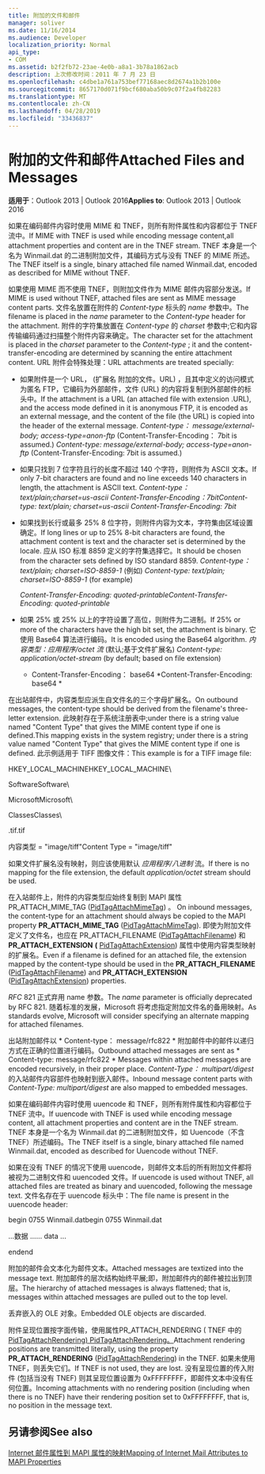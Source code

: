 ```yaml
---
title: 附加的文件和邮件
manager: soliver
ms.date: 11/16/2014
ms.audience: Developer
localization_priority: Normal
api_type:
- COM
ms.assetid: b2f2fb72-23ae-4e0b-a8a1-3b78a1862acb
description: 上次修改时间：2011 年 7 月 23 日
ms.openlocfilehash: c4dbe1a761a753bef77168aec8d2674a1b2b100e
ms.sourcegitcommit: 8657170d071f9bcf680aba50b9c07f2a4fb82283
ms.translationtype: MT
ms.contentlocale: zh-CN
ms.lasthandoff: 04/28/2019
ms.locfileid: "33436837"
---
```

# <a name="attached-files-and-messages"></a><span data-ttu-id="7ce29-103">附加的文件和邮件</span><span class="sxs-lookup"><span data-stu-id="7ce29-103">Attached Files and Messages</span></span>

  
  
<span data-ttu-id="7ce29-104">**适用于**：Outlook 2013 | Outlook 2016</span><span class="sxs-lookup"><span data-stu-id="7ce29-104">**Applies to**: Outlook 2013 | Outlook 2016</span></span> 
  
<span data-ttu-id="7ce29-105">如果在编码邮件内容时使用 MIME 和 TNEF，则所有附件属性和内容都位于 TNEF 流中。</span><span class="sxs-lookup"><span data-stu-id="7ce29-105">If MIME with TNEF is used while encoding message content,all attachment properties and content are in the TNEF stream.</span></span> <span data-ttu-id="7ce29-106">TNEF 本身是一个名为 Winmail.dat 的二进制附加文件，其编码方式与没有 TNEF 的 MIME 所述。</span><span class="sxs-lookup"><span data-stu-id="7ce29-106">The TNEF itself is a single, binary attached file named Winmail.dat, encoded as described for MIME without TNEF.</span></span> 
  
<span data-ttu-id="7ce29-107">如果使用 MIME 而不使用 TNEF，则附加文件作为 MIME 邮件内容部分发送。</span><span class="sxs-lookup"><span data-stu-id="7ce29-107">If MIME is used without TNEF, attached files are sent as MIME message content parts.</span></span> <span data-ttu-id="7ce29-108">文件名放置在附件的 *Content-type* 标头的 *name* 参数中。</span><span class="sxs-lookup"><span data-stu-id="7ce29-108">The filename is placed in the  *name*  parameter to the  *Content-type*  header for the attachment.</span></span> <span data-ttu-id="7ce29-109">附件的字符集放置在 *Content-type* 的 *charset* 参数中;它和内容传输编码通过扫描整个附件内容来确定。</span><span class="sxs-lookup"><span data-stu-id="7ce29-109">The character set for the attachment is placed in the  *charset*  parameter to the  *Content-type*  ; it and the content-transfer-encoding are determined by scanning the entire attachment content.</span></span> <span data-ttu-id="7ce29-110">URL 附件会特殊处理：</span><span class="sxs-lookup"><span data-stu-id="7ce29-110">URL attachments are treated specially:</span></span> 
  
- <span data-ttu-id="7ce29-111">如果附件是一个 URL， (扩展名 附加的文件。URL) ，且其中定义的访问模式为匿名 FTP，它编码为外部邮件，文件 (URL) 的内容将复制到外部邮件的标头中。</span><span class="sxs-lookup"><span data-stu-id="7ce29-111">If the attachment is a URL (an attached file with extension .URL), and the access mode defined in it is anonymous FTP, it is encoded as an external message, and the content of the file (the URL) is copied into the header of the external message.</span></span> <span data-ttu-id="7ce29-112">*Content-type： message/external-body; access-type=anon-ftp*  (Content-Transfer-Encoding： 7bit is assumed.) </span><span class="sxs-lookup"><span data-stu-id="7ce29-112">*Content-type: message/external-body; access-type=anon-ftp*  (Content-Transfer-Encoding: 7bit is assumed.)</span></span> 
    
- <span data-ttu-id="7ce29-113">如果只找到 7 位字符且行的长度不超过 140 个字符，则附件为 ASCII 文本。</span><span class="sxs-lookup"><span data-stu-id="7ce29-113">If only 7-bit characters are found and no line exceeds 140 characters in length, the attachment is ASCII text.</span></span> <span data-ttu-id="7ce29-114">*Content-type： text/plain;charset=us-ascii Content-Transfer-Encoding：7bit*</span><span class="sxs-lookup"><span data-stu-id="7ce29-114">*Content-type: text/plain; charset=us-ascii Content-Transfer-Encoding: 7bit*</span></span> 
    
- <span data-ttu-id="7ce29-115">如果找到长行或最多 25% 8 位字符，则附件内容为文本，字符集由区域设置确定。</span><span class="sxs-lookup"><span data-stu-id="7ce29-115">If long lines or up to 25% 8-bit characters are found, the attachment content is text and the character set is determined by the locale.</span></span> <span data-ttu-id="7ce29-116">应从 ISO 标准 8859 定义的字符集选择它。</span><span class="sxs-lookup"><span data-stu-id="7ce29-116">It should be chosen from the character sets defined by ISO standard 8859.</span></span> <span data-ttu-id="7ce29-117">*Content-type： text/plain; charset=ISO-8859-1*  (例如) </span><span class="sxs-lookup"><span data-stu-id="7ce29-117">*Content-type: text/plain; charset=ISO-8859-1*  (for example)</span></span> 
    
     <span data-ttu-id="7ce29-118">*Content-Transfer-Encoding: quoted-printable*</span><span class="sxs-lookup"><span data-stu-id="7ce29-118">*Content-Transfer-Encoding: quoted-printable*</span></span> 
    
- <span data-ttu-id="7ce29-119">如果 25% 或 25% 以上的字符设置了高位，则附件为二进制。</span><span class="sxs-lookup"><span data-stu-id="7ce29-119">If 25% or more of the characters have the high bit set, the attachment is binary.</span></span> <span data-ttu-id="7ce29-120">它使用 Base64 算法进行编码。</span><span class="sxs-lookup"><span data-stu-id="7ce29-120">It is encoded using the Base64 algorithm.</span></span> <span data-ttu-id="7ce29-121">*内容类型：应用程序/octet 流*  (默认;基于文件扩展名) </span><span class="sxs-lookup"><span data-stu-id="7ce29-121">*Content-type: application/octet-stream*  (by default; based on file extension)</span></span> 
    
     * <span data-ttu-id="7ce29-122">Content-Transfer-Encoding： base64 \*</span><span class="sxs-lookup"><span data-stu-id="7ce29-122">Content-Transfer-Encoding: base64 \*</span></span> 
    
<span data-ttu-id="7ce29-123">在出站邮件中，内容类型应派生自文件名的三个字母扩展名。</span><span class="sxs-lookup"><span data-stu-id="7ce29-123">On outbound messages, the content-type should be derived from the filename's three-letter extension.</span></span> <span data-ttu-id="7ce29-124">此映射存在于系统注册表中;under there is a string value named "Content Type" that gives the MIME content type if one is defined.</span><span class="sxs-lookup"><span data-stu-id="7ce29-124">This mapping exists in the system registry; under there is a string value named "Content Type" that gives the MIME content type if one is defined.</span></span> <span data-ttu-id="7ce29-125">此示例适用于 TIFF 图像文件：</span><span class="sxs-lookup"><span data-stu-id="7ce29-125">This example is for a TIFF image file:</span></span>
  
<span data-ttu-id="7ce29-126">HKEY_LOCAL_MACHINE</span><span class="sxs-lookup"><span data-stu-id="7ce29-126">HKEY_LOCAL_MACHINE</span></span>\
  
<span data-ttu-id="7ce29-127">Software</span><span class="sxs-lookup"><span data-stu-id="7ce29-127">Software</span></span>\
  
<span data-ttu-id="7ce29-128">Microsoft</span><span class="sxs-lookup"><span data-stu-id="7ce29-128">Microsoft</span></span>\
  
<span data-ttu-id="7ce29-129">Classes</span><span class="sxs-lookup"><span data-stu-id="7ce29-129">Classes</span></span>\
  
<span data-ttu-id="7ce29-130">.tif</span><span class="sxs-lookup"><span data-stu-id="7ce29-130">.tif</span></span>
  
<span data-ttu-id="7ce29-131">内容类型 = "image/tiff"</span><span class="sxs-lookup"><span data-stu-id="7ce29-131">Content Type = "image/tiff"</span></span>
  
<span data-ttu-id="7ce29-132">如果文件扩展名没有映射，则应该使用默认  *应用程序/八进制*  流。</span><span class="sxs-lookup"><span data-stu-id="7ce29-132">If there is no mapping for the file extension, the default  *application/octet*  stream should be used.</span></span> 
  
<span data-ttu-id="7ce29-133">在入站邮件上，附件的内容类型应始终复制到 MAPI 属性PR_ATTACH_MIME_TAG ([PidTagAttachMimeTag](pidtagattachmimetag-canonical-property.md)) 。 </span><span class="sxs-lookup"><span data-stu-id="7ce29-133">On inbound messages, the content-type for an attachment should always be copied to the MAPI property **PR_ATTACH_MIME_TAG** ([PidTagAttachMimeTag](pidtagattachmimetag-canonical-property.md)).</span></span> <span data-ttu-id="7ce29-134">即使为附加文件定义了文件名，也应在 PR_ATTACH_FILENAME ([PidTagAttachFilename](pidtagattachfilename-canonical-property.md)) 和 **PR_ATTACH_EXTENSION** **(** [PidTagAttachExtension](pidtagattachextension-canonical-property.md)) 属性中使用内容类型映射的扩展名。</span><span class="sxs-lookup"><span data-stu-id="7ce29-134">Even if a filename is defined for an attached file, the extension mapped by the content-type should be used in the **PR_ATTACH_FILENAME** ([PidTagAttachFilename](pidtagattachfilename-canonical-property.md)) and **PR_ATTACH_EXTENSION** ([PidTagAttachExtension](pidtagattachextension-canonical-property.md)) properties.</span></span>
  
<span data-ttu-id="7ce29-135">*RFC* 821 正式弃用 name 参数。</span><span class="sxs-lookup"><span data-stu-id="7ce29-135">The  *name*  parameter is officially deprecated by RFC 821.</span></span> <span data-ttu-id="7ce29-136">随着标准的发展，Microsoft 将考虑指定附加文件名的备用映射。</span><span class="sxs-lookup"><span data-stu-id="7ce29-136">As standards evolve, Microsoft will consider specifying an alternate mapping for attached filenames.</span></span> 
  
<span data-ttu-id="7ce29-137">出站附加邮件以 \* Content-type： message/rfc822 \* 附加邮件中的邮件以递归方式在正确的位置进行编码。</span><span class="sxs-lookup"><span data-stu-id="7ce29-137">Outbound attached messages are sent as \* Content-type: message/rfc822 \*  Messages within attached messages are encoded recursively, in their proper place.</span></span> <span data-ttu-id="7ce29-138">*Content-Type： multipart/digest* 的入站邮件内容部件也映射到嵌入邮件。</span><span class="sxs-lookup"><span data-stu-id="7ce29-138">Inbound message content parts with  *Content-Type: multipart/digest*  are also mapped to embedded messages.</span></span> 
  
<span data-ttu-id="7ce29-139">如果在编码邮件内容时使用 uuencode 和 TNEF，则所有附件属性和内容都位于 TNEF 流中。</span><span class="sxs-lookup"><span data-stu-id="7ce29-139">If uuencode with TNEF is used while encoding message content, all attachment properties and content are in the TNEF stream.</span></span> <span data-ttu-id="7ce29-140">TNEF 本身是一个名为 Winmail.dat 的二进制附加文件，如 Uuencode（不含 TNEF）所述编码。</span><span class="sxs-lookup"><span data-stu-id="7ce29-140">The TNEF itself is a single, binary attached file named Winmail.dat, encoded as described for Uuencode without TNEF.</span></span>
  
<span data-ttu-id="7ce29-141">如果在没有 TNEF 的情况下使用 uuencode，则邮件文本后的所有附加文件都将被视为二进制文件和 uuencoded 文件。</span><span class="sxs-lookup"><span data-stu-id="7ce29-141">If uuencode is used without TNEF, all attached files are treated as binary and uuencoded, following the message text.</span></span> <span data-ttu-id="7ce29-142">文件名存在于 uuencode 标头中：</span><span class="sxs-lookup"><span data-stu-id="7ce29-142">The file name is present in the uuencode header:</span></span>
  
 <span data-ttu-id="7ce29-143">begin 0755 Winmail.dat</span><span class="sxs-lookup"><span data-stu-id="7ce29-143">begin 0755 Winmail.dat</span></span> 
  
 <span data-ttu-id="7ce29-144">...数据 ...</span><span class="sxs-lookup"><span data-stu-id="7ce29-144">... data ...</span></span> 
  
 <span data-ttu-id="7ce29-145">end</span><span class="sxs-lookup"><span data-stu-id="7ce29-145">end</span></span> 
  
<span data-ttu-id="7ce29-146">附加的邮件会文本化为邮件文本。</span><span class="sxs-lookup"><span data-stu-id="7ce29-146">Attached messages are textized into the message text.</span></span> <span data-ttu-id="7ce29-147">附加邮件的层次结构始终平展;即，附加邮件内的邮件被拉出到顶层。</span><span class="sxs-lookup"><span data-stu-id="7ce29-147">The hierarchy of attached messages is always flattened; that is, messages within attached messages are pulled out to the top level.</span></span>
  
<span data-ttu-id="7ce29-148">丢弃嵌入的 OLE 对象。</span><span class="sxs-lookup"><span data-stu-id="7ce29-148">Embedded OLE objects are discarded.</span></span>
  
<span data-ttu-id="7ce29-149">附件呈现位置按字面传输，使用属性PR_ATTACH_RENDERING ( TNEF 中的[PidTagAttachRendering) PidTagAttachRendering。](pidtagattachrendering-canonical-property.md)</span><span class="sxs-lookup"><span data-stu-id="7ce29-149">Attachment rendering positions are transmitted literally, using the property **PR_ATTACH_RENDERING** ([PidTagAttachRendering](pidtagattachrendering-canonical-property.md)) in the TNEF.</span></span> <span data-ttu-id="7ce29-150">如果未使用 TNEF，则丢失它们。</span><span class="sxs-lookup"><span data-stu-id="7ce29-150">If TNEF is not used, they are lost.</span></span> <span data-ttu-id="7ce29-151">没有呈现位置的传入附件 (包括当没有 TNEF) 则其呈现位置设置为 0xFFFFFFFF，即邮件文本中没有任何位置。</span><span class="sxs-lookup"><span data-stu-id="7ce29-151">Incoming attachments with no rendering position (including when there is no TNEF) have their rendering position set to 0xFFFFFFFF, that is, no position in the message text.</span></span>
  
## <a name="see-also"></a><span data-ttu-id="7ce29-152">另请参阅</span><span class="sxs-lookup"><span data-stu-id="7ce29-152">See also</span></span>



[<span data-ttu-id="7ce29-153">Internet 邮件属性到 MAPI 属性的映射</span><span class="sxs-lookup"><span data-stu-id="7ce29-153">Mapping of Internet Mail Attributes to MAPI Properties</span></span>](mapping-of-internet-mail-attributes-to-mapi-properties.md)

